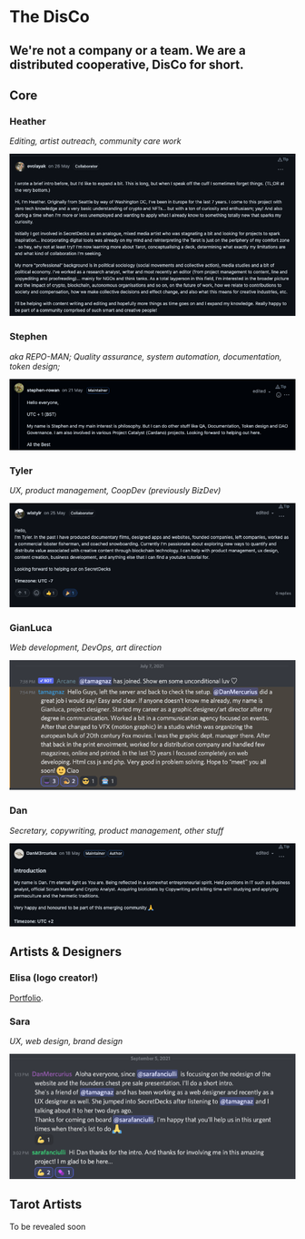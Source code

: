# The DisCo

## We're not a company or a team. We are a distributed cooperative, DisCo for short.

## Core 

### Heather

_Editing, artist outreach, community care work_

![](../.gitbook/assets/screenshot-2021-09-19-at-21.39.09.png)

### Stephen

_aka REPO-MAN; Quality assurance, system automation, documentation, token design;_ 

![](../.gitbook/assets/screenshot-2021-09-19-at-21.40.22.png)

### Tyler

_UX, product management, CoopDev \(previously BizDev\)_

![](../.gitbook/assets/screenshot-2021-09-19-at-21.39.43.png)

### GianLuca

_Web development, DevOps, art direction_

![](../.gitbook/assets/screenshot-2021-09-19-at-22.12.17.png)

### Dan 

_Secretary, copywriting, product management, other stuff_

![](../.gitbook/assets/screenshot-2021-09-19-at-21.40.15.png)



## Artists & Designers

### Elisa \(logo creator!\)

[Portfolio](https://issuu.com/elisadecrescenzo/docs/portfolioelisadecrescenzo2_798a666232b54b).

### Sara

_UX, web design, brand design_

![](../.gitbook/assets/screenshot-2021-09-19-at-21.49.21.png)

## Tarot Artists

To be revealed soon



